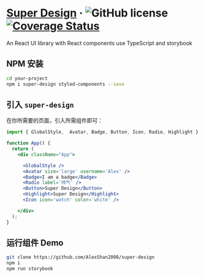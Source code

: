 # [Super Design](http://alexshan.com/) &middot; ![GitHub license](https://img.shields.io/badge/license-MIT-blue.svg) [![Coverage Status](https://coveralls.io/repos/github/AlexShan2008/super-design/badge.svg)](https://coveralls.io/github/AlexShan2008/super-design)

An React UI library with React components use TypeScript and storybook

## NPM 安装

```sh
cd your-project
npm i super-design styled-components --save
```

## 引入 `super-design` 

在你所需要的页面，引入所需组件即可：

```jsx
import { GlobalStyle,  Avatar, Badge, Button, Icon, Radio, Highlight } from 'super-design'

function App() {
  return (
    <div className="App">

      <GlobalStyle />
      <Avatar size='large' username='Alex' />
      <Badge>I am a badge</Badge>
      <Radio label='帅气' />
      <Button>Super Design</Button>
      <Highlight>Super Design</Highlight>
      <Icon icon='watch' color='white' />

    </div>
  );
}
```

## 运行组件 Demo

```sh
git clone https://github.com/AlexShan2008/super-design
npm i
npm run storybook
```